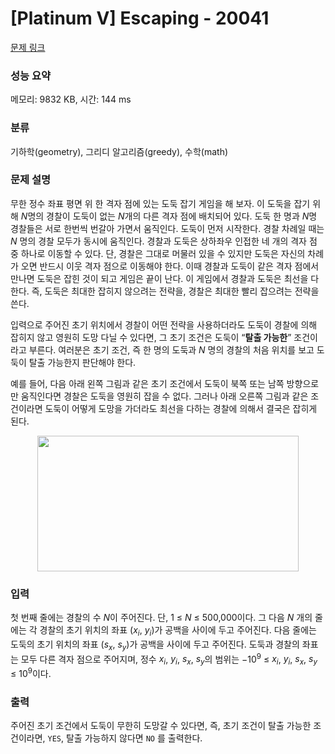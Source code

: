 # [Platinum V] Escaping - 20041 

[문제 링크](https://www.acmicpc.net/problem/20041) 

### 성능 요약

메모리: 9832 KB, 시간: 144 ms

### 분류

기하학(geometry), 그리디 알고리즘(greedy), 수학(math)

### 문제 설명

<p>무한 정수 좌표 평면 위 한 격자 점에 있는 도둑 잡기 게임을 해 보자. 이 도둑을 잡기 위해 <em>N</em>명의 경찰이 도둑이 없는 <em>N</em>개의 다른 격자 점에 배치되어 있다. 도둑 한 명과 <em>N</em>명 경찰들은 서로 한번씩 번갈아 가면서 움직인다. 도둑이 먼저 시작한다. 경찰 차례일 때는 <em>N</em> 명의 경찰 모두가 동시에 움직인다. 경찰과 도둑은 상하좌우 인접한 네 개의 격자 점 중 하나로 이동할 수 있다. 단, 경찰은 그대로 머물러 있을 수 있지만 도둑은 자신의 차례가 오면 반드시 이웃 격자 점으로 이동해야 한다. 이때 경찰과 도둑이 같은 격자 점에서 만나면 도둑은 잡힌 것이 되고 게임은 끝이 난다. 이 게임에서 경찰과 도둑은 최선을 다한다. 즉, 도둑은 최대한 잡히지 않으려는 전략을, 경찰은 최대한 빨리 잡으려는 전략을 쓴다.</p>

<p>입력으로 주어진 초기 위치에서 경찰이 어떤 전략을 사용하더라도 도둑이 경찰에 의해 잡히지 않고 영원히 도망 다닐 수 있다면, 그 초기 조건은 도둑이 “<strong>탈출 가능한</strong>” 조건이라고 부른다. 여러분은 초기 조건, 즉 한 명의 도둑과 <em>N</em> 명의 경찰의 처음 위치를 보고 도둑이 탈출 가능한지 판단해야 한다.</p>

<p>예를 들어, 다음 아래 왼쪽 그림과 같은 초기 조건에서 도둑이 북쪽 또는 남쪽 방향으로만 움직인다면 경찰은 도둑을 영원히 잡을 수 없다. 그러나 아래 오른쪽 그림과 같은 조건이라면 도둑이 어떻게 도망을 가더라도 최선을 다하는 경찰에 의해서 결국은 잡히게 된다.</p>

<p style="text-align: center;"><img alt="" src="" style="width: 418px; height: 217px;"></p>

### 입력 

 <p>첫 번째 줄에는 경찰의 수 <em>N</em>이 주어진다. 단, 1 ≤ <em>N</em> ≤ 500,000이다. 그 다음 <em>N</em> 개의 줄에는 각 경찰의 초기 위치의 좌표 (<em>x<sub>i</sub></em>, <em>y<sub>i</sub></em>)가 공백을 사이에 두고 주어진다. 다음 줄에는 도둑의 초기 위치의 좌표 (<em>s<sub>x</sub></em>, <em>s<sub>y</sub></em>)가 공백을 사이에 두고 주어진다. 도둑과 경찰의 좌표는 모두 다른 격자 점으로 주어지며, 정수 <em>x<sub>i</sub></em>, <em>y<sub>i</sub></em>, <em>s<sub>x</sub></em>, <em>s<sub>y</sub></em>의 범위는 −10<sup>9</sup> ≤ <em>x<sub>i</sub></em>, <em>y<sub>i</sub></em>, <em>s<sub>x</sub></em>, <em>s<sub>y</sub></em> ≤ 10<sup>9</sup>이다.</p>

### 출력 

 <p>주어진 초기 조건에서 도둑이 무한히 도망갈 수 있다면, 즉, 초기 조건이 탈출 가능한 조건이라면, <code>YES</code>, 탈출 가능하지 않다면 <code>NO</code> 를 출력한다.</p>

